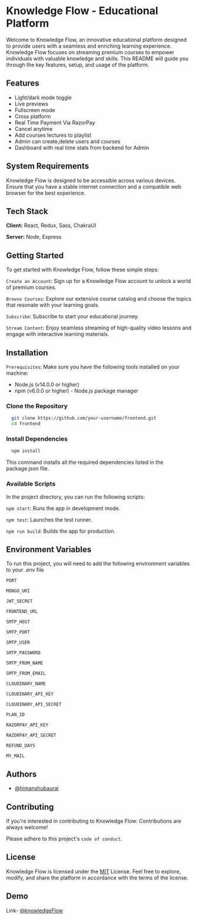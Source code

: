 
# Knowledge Flow - Educational Platform

Welcome to Knowledge Flow, an innovative educational platform designed to provide users with a seamless and enriching learning experience. Knowledge Flow focuses on streaming premium courses to empower individuals with valuable knowledge and skills. 
This README will guide you through the key features, setup, and usage of the platform.


## Features

- Light/dark mode toggle
- Live previews
- Fullscreen mode
- Cross platform
- Real Time Payment Via RazorPay
- Cancel anytime
- Add courses lectures to playlist
- Admin can create,delete users and courses
- Dashboard with real time stats from backend for Admin

## System Requirements
Knowledge Flow is designed to be accessible across various devices. Ensure that you have a stable internet connection and a compatible web browser for the best experience.
## Tech Stack

**Client:** React, Redux, Sass, ChakraUI

**Server:** Node, Express


## Getting Started 
To get started with Knowledge Flow, follow these simple steps:

`Create an Account`: Sign up for a Knowledge Flow account to unlock a world of premium courses.

`Browse Courses`: Explore our extensive course catalog and choose the topics that resonate with your learning goals.

`Subscribe`: Subscribe to start your educational journey.

`Stream Content`: Enjoy seamless streaming of high-quality video lessons and engage with interactive learning materials. 
## Installation

`Prerequisites`:
Make sure you have the following tools installed on your machine:

- Node.js (v14.0.0 or higher)
- npm (v6.0.0 or higher) - Node.js package manager

 
### Clone the Repository
```bash
  git clone https://github.com/your-username/frontend.git
  cd frontend
```

### Install Dependencies
```bash
  npm install 
```
This command installs all the required dependencies listed in the package.json file.

### Available Scripts
In the project directory, you can run the following scripts:

`npm start`: Runs the app in development mode.

`npm test`: Launches the test runner.

`npm run build`: Builds the app for production.
## Environment Variables

To run this project, you will need to add the following environment variables to your .env file

`PORT` 

`MONGO_URI`

`JWT_SECRET`

`FRONTEND_URL`

`SMTP_HOST`

`SMTP_PORT`

`SMTP_USER`

`SMTP_PASSWORD`

`SMTP_FROM_NAME`

`SMTP_FROM_EMAIL`

`CLOUDINARY_NAME`

`CLOUDINARY_API_KEY`

`CLOUDINARY_API_SECRET`

`PLAN_ID`

`RAZORPAY_API_KEY`

`RAZORPAY_API_SECRET`

`REFUND_DAYS`

`MY_MAIL` 


## Authors

- [@himanshubaurai](https://github.com/HimanshuBaurai)


## Contributing
If you're interested in contributing to Knowledge Flow:
Contributions are always welcome! 

Please adhere to this project's `code of conduct`.


## License


Knowledge Flow is licensed under the [MIT](https://choosealicense.com/licenses/mit/) License. Feel free to explore, modify, and share the platform in accordance with the terms of the license.


## Demo

Link- [@knowledgeFlow](https://knowledgeflow.vercel.app/)

